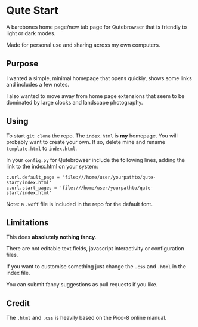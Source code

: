 # Qute Start

A barebones home page/new tab page for Qutebrowser that is friendly to light or dark modes.

Made for personal use and sharing across my own computers.

## Purpose

I wanted a simple, minimal homepage that opens quickly, shows some links and includes a few notes.

I also wanted to move away from home page extensions that seem to be dominated by large clocks and landscape photography.

## Using

To start `git clone` the repo.
The `index.html` is **my** homepage.
You will probably want to create your own.
If so, delete mine and rename `template.html` to `index.html`.

In your `config.py` for Qutebrowser include the following lines, adding the link to the index.html on your system:

```
c.url.default_page = 'file:///home/user/yourpathto/qute-start/index.html'
c.url.start_pages = 'file:///home/user/yourpathto/qute-start/index.html'
```

Note: a `.woff` file is included in the repo for the default font.

## Limitations

This does **absolutely nothing fancy**.

There are not editable text fields, javascript interactivity or configuration files.

If you want to customise something just change the `.css` and `.html` in the index file. 

You can submit fancy suggestions as pull requests if you like.

## Credit

The `.html` and `.css` is heavily based on the Pico-8 online manual.
